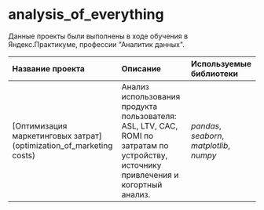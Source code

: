 # analysis_of_everything
Данные проекты были выполнены в ходе обучения в Яндекс.Практикуме, профессии "Аналитик данных". 

| Название проекта | Описание | Используемые библиотеки | 
| :---------------------- | :---------------------- | :---------------------- |
| [Оптимизация маркетинговых затрат](optimization_of_marketing costs) | Анализ использования продукта пользователя: ASL, LTV, CAC, ROMI по затратам по устройству, источнику привлечения и когортный анализ. | *pandas*, *seaborn*, *matplotlib*, *numpy* |
